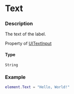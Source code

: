 # Text

### Description

The text of the label.

Property of [UITextInput](/classes/UITextInput/)

#### Type

`String`

### Example

```lua
element.Text = "Hello, World!"
```
